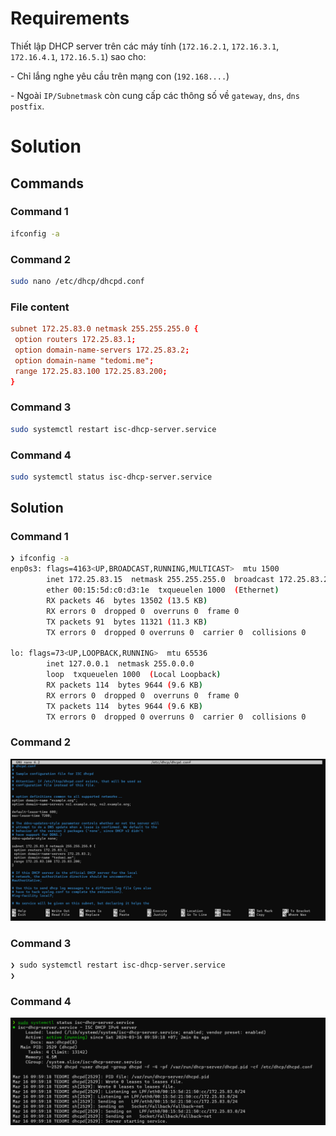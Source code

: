 # Requirements

Thiết lập DHCP server trên các máy tính (`172.16.2.1`, `172.16.3.1`, `172.16.4.1`, `172.16.5.1`) sao cho:

\-          Chỉ lắng nghe yêu cầu trên mạng con (`192.168....`)

\-          Ngoài `IP/Subnetmask` còn cung cấp các thông số về `gateway`, `dns`, `dns postfix`.

# Solution

## Commands

### Command 1

```sh
ifconfig -a
```

### Command 2

```sh
sudo nano /etc/dhcp/dhcpd.conf
```

### File content

```conf
subnet 172.25.83.0 netmask 255.255.255.0 {
 option routers 172.25.83.1;
 option domain-name-servers 172.25.83.2;
 option domain-name "tedomi.me";
 range 172.25.83.100 172.25.83.200; 
}
```

### Command 3

```sh
sudo systemctl restart isc-dhcp-server.service
```

### Command 4

```sh
sudo systemctl status isc-dhcp-server.service
```

## Solution

### Command 1

```sh
❯ ifconfig -a
enp0s3: flags=4163<UP,BROADCAST,RUNNING,MULTICAST>  mtu 1500
        inet 172.25.83.15  netmask 255.255.255.0  broadcast 172.25.83.255
        ether 00:15:5d:c0:d3:1e  txqueuelen 1000  (Ethernet)
        RX packets 46  bytes 13502 (13.5 KB)
        RX errors 0  dropped 0  overruns 0  frame 0
        TX packets 91  bytes 11321 (11.3 KB)
        TX errors 0  dropped 0 overruns 0  carrier 0  collisions 0

lo: flags=73<UP,LOOPBACK,RUNNING>  mtu 65536
        inet 127.0.0.1  netmask 255.0.0.0
        loop  txqueuelen 1000  (Local Loopback)
        RX packets 114  bytes 9644 (9.6 KB)
        RX errors 0  dropped 0  overruns 0  frame 0
        TX packets 114  bytes 9644 (9.6 KB)
        TX errors 0  dropped 0 overruns 0  carrier 0  collisions 0
```

### Command 2

![alt text](assets/image.png)

### Command 3

```sh
❯ sudo systemctl restart isc-dhcp-server.service
❯
```

### Command 4

![alt text](assets/image-1.png)